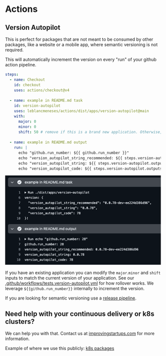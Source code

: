 # Actions

## Version Autopilot

This is perfect for packages that are not meant to be consumed by other packages, like a website or a mobile app,
where semantic versioning is not required.

This will automatically increment the version on every "run" of your github action pipeline.


```yaml
steps:
  - name: Checkout
    id: checkout
    uses: actions/checkout@v4

  - name: example in README.md task
    id: version-autopilot
    uses: leblancmeneses/actions/dist/apps/version-autopilot@main
    with:
      major: 0
      minor: 0
      shift: 50 # remove if this is a brand new application. Otherwise, use this to match your current version.

  - name: example in README.md output
    run: |
      echo "github.run_number: ${{ github.run_number }}"
      echo "version_autopilot_string_recommended: ${{ steps.version-autopilot.outputs.version_autopilot_string_recommended }}"
      echo "version_autopilot_string: ${{ steps.version-autopilot.outputs.version_autopilot_string }}"
      echo "version_autopilot_code: ${{ steps.version-autopilot.outputs.version_autopilot_code }}"
```

![exampe output](./.github/example-output.png)

If you have an existing application you can modify the `major`.`minor` and `shift` inputs to match the current version of your application.
See our [.github/workflows/tests.version-autopilot.yml](.github/workflows/tests.version-autopilot.yml) for how rollover works. We leverage `${{github.run_number}}` internally to increment the version.

If you are looking for semantic versioning use a [release pipeline](https://docs.github.com/en/repositories/releasing-projects-on-github/managing-releases-in-a-repository).


## Need help with your continuous delivery or k8s clusters?

We can help you with that. Contact us at [improvingstartups.com](https://improvingstartups.com) for more information.

Example of where we use this publicly: [k8s packages](https://console.cloud.google.com/artifacts/docker/wwwrobusthavencom/us-central1/public-dev?project=wwwrobusthavencom)
